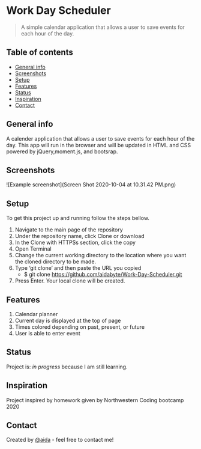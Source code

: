 # Work Day Scheduler
 > A simple calendar application that allows a user to save events for each hour of the day.

 ## Table of contents
 * [General info](#general-info)
 * [Screenshots](#screenshots)
 * [Setup](#setup)
 * [Features](#features)
 * [Status](#status)
 * [Inspiration](#inspiration)
 * [Contact](#contact)

  ## General info
 A calender application that allows a user to save events for each hour of the day. This app will run in the browser and will be updated in HTML and CSS powered by jQuery,moment.js, and bootsrap.

  ## Screenshots
 ![Example screenshot](Screen Shot 2020-10-04 at 10.31.42 PM.png)

  ## Setup

  To get this project up and running follow the steps bellow.

  1. Navigate to the main page of the repository
 2. Under the repository name, click Clone or download
 3. In the Clone with HTTPSs section, click the copy
 4. Open Terminal
 5. Change the current working directory to the location where you want the cloned directory to be made.
 6. Type ‘git clone’ and then paste the URL you copied
 	- $ git clone https://github.com/aidabyte/Work-Day-Scheduler.git
 7. Press Enter. Your local clone will be created.

  ## Features
 1. Calendar planner
 2. Current day is displayed at the top of page
 3. Times colored depending on past, present, or future
 4. User is able to enter event

  ## Status
 Project is: _in progress_ because I am still learning.

  ## Inspiration
 Project inspired by homework given by Northwestern Coding bootcamp 2020

  ## Contact
 Created by [@aida](https://https://github.com/aidabyte) - feel free to contact me!

